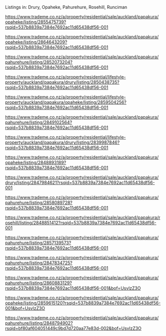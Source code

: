 Listings in:
Drury, Opaheke, Pahurehure, Rosehill, Runciman

https://www.trademe.co.nz/a/property/residential/sale/auckland/papakura/opaheke/listing/2855475739?rsqid=537b8839a7384e7692ac11d65438df56-001

https://www.trademe.co.nz/a/property/residential/sale/auckland/papakura/opaheke/listing/2864643209?rsqid=537b8839a7384e7692ac11d65438df56-001

https://www.trademe.co.nz/a/property/residential/sale/auckland/papakura/pahurehure/listing/2852073204?rsqid=537b8839a7384e7692ac11d65438df56-001

https://www.trademe.co.nz/a/property/residential/lifestyle-property/auckland/papakura/drury/listing/2850438735?rsqid=537b8839a7384e7692ac11d65438df56-001

https://www.trademe.co.nz/a/property/residential/lifestyle-property/auckland/papakura/opaheke/listing/2859504256?rsqid=537b8839a7384e7692ac11d65438df56-001

https://www.trademe.co.nz/a/property/residential/sale/auckland/papakura/pahurehure/listing/2849102564?rsqid=537b8839a7384e7692ac11d65438df56-001

https://www.trademe.co.nz/a/property/residential/lifestyle-property/auckland/papakura/drury/listing/2839987846?rsqid=537b8839a7384e7692ac11d65438df56-001

https://www.trademe.co.nz/a/property/residential/sale/auckland/papakura/opaheke/listing/2848893189?rsqid=537b8839a7384e7692ac11d65438df56-001

https://www.trademe.co.nz/a/property/residential/sale/auckland/papakura/drury/listing/2847984621?rsqid=537b8839a7384e7692ac11d65438df56-001

https://www.trademe.co.nz/a/property/residential/sale/auckland/papakura/pahurehure/listing/2858089728?rsqid=537b8839a7384e7692ac11d65438df56-001

https://www.trademe.co.nz/a/property/residential/sale/auckland/papakura/rosehill/listing/2848851412?rsqid=537b8839a7384e7692ac11d65438df56-001

https://www.trademe.co.nz/a/property/residential/sale/auckland/papakura/pahurehure/listing/2857139573?rsqid=537b8839a7384e7692ac11d65438df56-001

https://www.trademe.co.nz/a/property/residential/sale/auckland/papakura/pahurehure/listing/2847834725?rsqid=537b8839a7384e7692ac11d65438df56-001

https://www.trademe.co.nz/a/property/residential/sale/auckland/papakura/pahurehure/listing/2860883129?rsqid=537b8839a7384e7692ac11d65438df56-001&bof=UsvlzZ3O

https://www.trademe.co.nz/a/property/residential/sale/auckland/papakura/opaheke/listing/2859615120?rsqid=537b8839a7384e7692ac11d65438df56-001&bof=UsvlzZ3O

https://www.trademe.co.nz/a/property/residential/sale/auckland/papakura/pahurehure/listing/2848794902?rsqid=bf80af604051449c9bd7d720aa77e83d-002&bof=UsvlzZ3O

